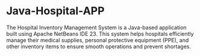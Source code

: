 # Java-Hospital-APP
The Hospital Inventory Management System is a Java-based application built using Apache NetBeans IDE 23. This system helps hospitals efficiently manage their medical supplies, personal protective equipment (PPE), and other inventory items to ensure smooth operations and prevent shortages.
